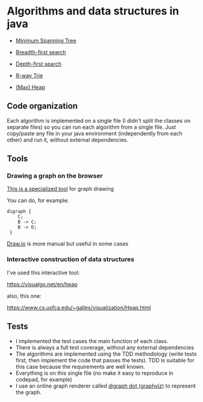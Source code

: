 # Algorithms and data structures in java

- [Minimum Spanning Tree](https://github.com/davps/algorithms-and-data-structures-in-java/blob/master/src/algorithms/SpanningTree.java) 

- [Breadth-first search](https://github.com/davps/algorithms-and-data-structures-in-java/blob/master/src/datastructures/graph/BFS.java)

- [Depth-first search](https://github.com/davps/algorithms-and-data-structures-in-java/blob/master/src/datastructures/graph/DFS.java)

- [R-way Trie](https://github.com/davps/algorithms-and-data-structures-in-java/blob/master/src/datastructures/sorting/bydigit/TrieST.java)

- [(Max) Heap](https://github.com/davps/algorithms-and-data-structures-in-java/blob/master/src/datastructures/tree/MaxHeap.java)

## Code organization

Each algorithm is implemented on a single file (I didn't split the classes on separate files) so you can run each algorithm from a single file. Just copy/paste any file in your java environment (independently from each other) and run it, without external dependencies.

## Tools 

### Drawing a graph on the browser

[This is a specialized tool](http://www.samsarin.com/project/dagre-d3/latest/demo/interactive-demo.html) for graph drawing 
	
You can do, for example:

```
digraph {
    C;
    B -> C;
    B -> D;
 }
```

[Draw.io](https://www.draw.io/) is more manual but useful in some cases


### Interactive construction of data structures
I've used this interactive tool:

https://visualgo.net/en/heap

also, this one:
	
https://www.cs.usfca.edu/~galles/visualization/Heap.html

## Tests 
 - I implemented the test cases the main function of each class.
 - There is always a full test coverage, without any external dependencies
 - The algorithms are implemented using the TDD methodology (write tests first, then
   implement the code that passes the tests). TDD is suitable for this case because
   the requirements are well known.
 - Everything is on this single file (no make it easy to reproduce in codepad, for example)
 - I use an online graph renderer called [digraph dot (graphviz)](http://www.samsarin.com/project/dagre-d3/latest/demo/interactive-demo.html) to represent the graph.
	 
	
